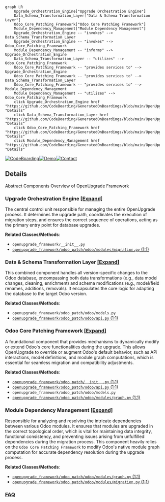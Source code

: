 ```mermaid
graph LR
    Upgrade_Orchestration_Engine["Upgrade Orchestration Engine"]
    Data_Schema_Transformation_Layer["Data & Schema Transformation Layer"]
    Odoo_Core_Patching_Framework["Odoo Core Patching Framework"]
    Module_Dependency_Management["Module Dependency Management"]
    Upgrade_Orchestration_Engine -- "invokes" --> Data_Schema_Transformation_Layer
    Upgrade_Orchestration_Engine -- "invokes" --> Odoo_Core_Patching_Framework
    Module_Dependency_Management -- "informs" --> Upgrade_Orchestration_Engine
    Data_Schema_Transformation_Layer -- "utilizes" --> Odoo_Core_Patching_Framework
    Odoo_Core_Patching_Framework -- "provides services to" --> Upgrade_Orchestration_Engine
    Odoo_Core_Patching_Framework -- "provides services to" --> Data_Schema_Transformation_Layer
    Odoo_Core_Patching_Framework -- "provides services to" --> Module_Dependency_Management
    Module_Dependency_Management -- "utilizes" --> Odoo_Core_Patching_Framework
    click Upgrade_Orchestration_Engine href "https://github.com/CodeBoarding/GeneratedOnBoardings/blob/main/OpenUpgrade/Upgrade_Orchestration_Engine.md" "Details"
    click Data_Schema_Transformation_Layer href "https://github.com/CodeBoarding/GeneratedOnBoardings/blob/main/OpenUpgrade/Data_Schema_Transformation_Layer.md" "Details"
    click Odoo_Core_Patching_Framework href "https://github.com/CodeBoarding/GeneratedOnBoardings/blob/main/OpenUpgrade/Odoo_Core_Patching_Framework.md" "Details"
    click Module_Dependency_Management href "https://github.com/CodeBoarding/GeneratedOnBoardings/blob/main/OpenUpgrade/Module_Dependency_Management.md" "Details"
```

[![CodeBoarding](https://img.shields.io/badge/Generated%20by-CodeBoarding-9cf?style=flat-square)](https://github.com/CodeBoarding/CodeBoarding)[![Demo](https://img.shields.io/badge/Try%20our-Demo-blue?style=flat-square)](https://www.codeboarding.org/demo)[![Contact](https://img.shields.io/badge/Contact%20us%20-%20contact@codeboarding.org-lightgrey?style=flat-square)](mailto:contact@codeboarding.org)

## Details

Abstract Components Overview of OpenUpgrade Framework

### Upgrade Orchestration Engine [[Expand]](./Upgrade_Orchestration_Engine.md)
The central control unit responsible for managing the entire OpenUpgrade process. It determines the upgrade path, coordinates the execution of migration steps, and ensures the correct sequence of operations, acting as the primary entry point for database upgrades.


**Related Classes/Methods**:

- `openupgrade_framework/__init__.py`
- <a href="https://github.com/OCA/OpenUpgrade/blob/17.0/openupgrade_framework/odoo_patch/odoo/modules/migration.py#L1-L1" target="_blank" rel="noopener noreferrer">`openupgrade_framework/odoo_patch/odoo/modules/migration.py` (1:1)</a>


### Data & Schema Transformation Layer [[Expand]](./Data_Schema_Transformation_Layer.md)
This combined component handles all version-specific changes to the Odoo database, encompassing both data transformations (e.g., data model changes, cleaning, enrichment) and schema modifications (e.g., model/field renames, additions, removals). It encapsulates the core logic for adapting the database to the target Odoo version.


**Related Classes/Methods**:

- `openupgrade_framework/odoo_patch/odoo/models.py`
- <a href="https://github.com/OCA/OpenUpgrade/blob/17.0/openupgrade_framework/odoo_patch/odoo/api.py#L1-L1" target="_blank" rel="noopener noreferrer">`openupgrade_framework/odoo_patch/odoo/api.py` (1:1)</a>


### Odoo Core Patching Framework [[Expand]](./Odoo_Core_Patching_Framework.md)
A foundational component that provides mechanisms to dynamically modify or extend Odoo's core functionalities during the upgrade. This allows OpenUpgrade to override or augment Odoo's default behavior, such as API interactions, model definitions, and module graph computations, which is essential for seamless migration and compatibility adjustments.


**Related Classes/Methods**:

- <a href="https://github.com/OCA/OpenUpgrade/blob/17.0/openupgrade_framework/odoo_patch/__init__.py#L1-L1" target="_blank" rel="noopener noreferrer">`openupgrade_framework/odoo_patch/__init__.py` (1:1)</a>
- <a href="https://github.com/OCA/OpenUpgrade/blob/17.0/openupgrade_framework/odoo_patch/odoo/api.py#L1-L1" target="_blank" rel="noopener noreferrer">`openupgrade_framework/odoo_patch/odoo/api.py` (1:1)</a>
- `openupgrade_framework/odoo_patch/odoo/models.py`
- <a href="https://github.com/OCA/OpenUpgrade/blob/17.0/openupgrade_framework/odoo_patch/odoo/modules/graph.py#L1-L1" target="_blank" rel="noopener noreferrer">`openupgrade_framework/odoo_patch/odoo/modules/graph.py` (1:1)</a>


### Module Dependency Management [[Expand]](./Module_Dependency_Management.md)
Responsible for analyzing and resolving the intricate dependencies between various Odoo modules. It ensures that modules are upgraded in the correct topological order, which is vital for maintaining data integrity, functional consistency, and preventing issues arising from unfulfilled dependencies during the migration process. This component heavily relies on the `Odoo Core Patching Framework` to modify Odoo's native module graph computation for accurate dependency resolution during the upgrade process.


**Related Classes/Methods**:

- <a href="https://github.com/OCA/OpenUpgrade/blob/17.0/openupgrade_framework/odoo_patch/odoo/modules/graph.py#L1-L1" target="_blank" rel="noopener noreferrer">`openupgrade_framework/odoo_patch/odoo/modules/graph.py` (1:1)</a>
- <a href="https://github.com/OCA/OpenUpgrade/blob/17.0/openupgrade_framework/odoo_patch/odoo/modules/migration.py#L1-L1" target="_blank" rel="noopener noreferrer">`openupgrade_framework/odoo_patch/odoo/modules/migration.py` (1:1)</a>




### [FAQ](https://github.com/CodeBoarding/GeneratedOnBoardings/tree/main?tab=readme-ov-file#faq)